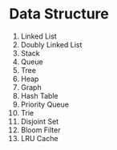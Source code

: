 # Data Structure

1. Linked List
2. Doubly Linked List
3. Stack
4. Queue
5. Tree
6. Heap
7. Graph
8. Hash Table
9. Priority Queue
10. Trie
11. Disjoint Set
12. Bloom Filter
13. LRU Cache
